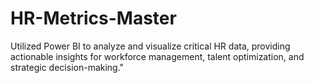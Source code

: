 # HR-Metrics-Master
Utilized Power BI to analyze and visualize critical HR data, providing actionable insights for workforce management, talent optimization, and strategic decision-making."

